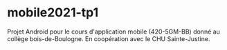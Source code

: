 # mobile2021-tp1
Projet Android pour le cours d'application mobile (420-5GM-BB) donné au collège bois-de-Boulogne. En coopération avec le CHU Sainte-Justine.
